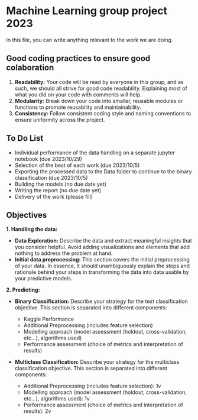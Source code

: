 # Machine Learning group project 2023
In this file, you can write anything relevant to the work we are doing.

## Good coding practices to ensure good colaboration
1. __Readability:__ Your code will be read by everyone in this group, and as such, we should all strive for good code readability.  Explaining most of what you did on your code with comments will help.
2. __Modularity:__ Break down your code into smaller, reusable modules or functions to promote reusability and maintainability.
3. __Consistency:__ Follow consistent coding style and naming conventions to ensure uniformity across the project.

## To Do List
- Individual performance of the data handling on a separate jupyter notebook (due 2023/10/29)
- Selection of the best of each work (due 2023/10/5)
- Exporting the processed data to the Data folder to continue to the binary classification (due 2023/10/5)
- Building the models (no due date yet)
- Writing the report (no due date yet)
- Delivery of the work (please fill) 

## Objectives
__1. Handling the data:__
  - __Data Exploration:__ Describe the data and extract meaningful
insights that you consider helpful. Avoid adding visualizations and
elements that add nothing to address the problem at hand.
  - __Initial data preprocessing:__ This section covers the initial
preprocessing of your data. In essence, it should unambiguously
explain the steps and rationale behind your steps in transforming the
data into data usable by your predictive models.

__2. Predicting:__
- __Binary Classification:__ Describe your strategy for the text
classification objective. This section is separated into different
components:
  - Kaggle Performance
  - Additional Preprocessing (includes feature selection)
  - Modelling approach (model assessment (holdout, cross-validation,
etc...), algorithms used)
  - Performance assessment (choice of metrics and interpretation of
results)

- __Multiclass Classification:__ Describe your strategy for the multiclass
classification objective. This section is separated into different
components:
  - Additional Preprocessing (includes feature selection): 1v
  - Modelling approach (model assessment (holdout, cross-validation,
etc...), algorithms used): 1v
  - Performance assessment (choice of metrics and interpretation of
results): 2v
